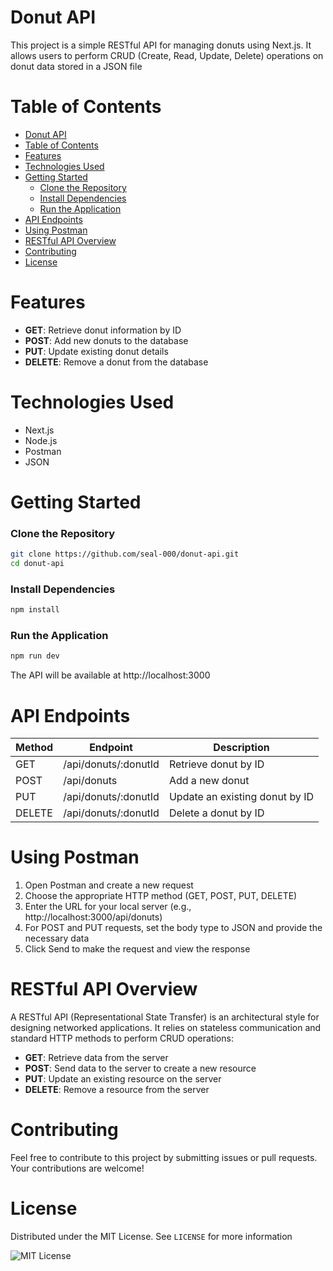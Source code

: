 # Donut API 

This project is a simple RESTful API for managing donuts using Next.js. It allows users to perform CRUD (Create, Read, Update, Delete) operations on donut data stored in a JSON file


# Table of Contents
- [Donut API](#donut-api)
- [Table of Contents](#table-of-contents)
- [Features](#features)
- [Technologies Used](#technologies-used)
- [Getting Started](#getting-started)
    - [Clone the Repository](#clone-the-repository)
    - [Install Dependencies](#install-dependencies)
    - [Run the Application](#run-the-application)
- [API Endpoints](#api-endpoints)
- [Using Postman](#using-postman)
- [RESTful API Overview](#restful-api-overview)
- [Contributing](#contributing)
- [License](#license)

# Features
- **GET**: Retrieve donut information by ID
- **POST**: Add new donuts to the database
- **PUT**: Update existing donut details
- **DELETE**: Remove a donut from the database
# Technologies Used
- Next.js
- Node.js
- Postman
- JSON

# Getting Started

### Clone the Repository

```bash
git clone https://github.com/seal-000/donut-api.git
cd donut-api
```

### Install Dependencies
```bash
npm install
```

### Run the Application
```bash
npm run dev
```
The API will be available at http://localhost:3000


# API Endpoints
| Method | Endpoint            | Description                        |
|--------|---------------------|------------------------------------|
| GET    | /api/donuts/:donutId     | Retrieve donut by ID               |
| POST   | /api/donuts         | Add a new donut                    |
| PUT    | /api/donuts/:donutId     | Update an existing donut by ID     |
| DELETE | /api/donuts/:donutId     | Delete a donut by ID               |

# Using Postman
1. Open Postman and create a new request
2. Choose the appropriate HTTP method (GET, POST, PUT, DELETE)
3. Enter the URL for your local server (e.g., http://localhost:3000/api/donuts)
4. For POST and PUT requests, set the body type to JSON and provide the necessary data
5. Click Send to make the request and view the response
# RESTful API Overview
A RESTful API (Representational State Transfer) is an architectural style for designing networked applications. It relies on stateless communication and standard HTTP methods to perform CRUD operations:

- **GET**: Retrieve data from the server
- **POST**: Send data to the server to create a new resource
- **PUT**: Update an existing resource on the server
- **DELETE**: Remove a resource from the server


# Contributing
Feel free to contribute to this project by submitting issues or pull requests. Your contributions are welcome!


# License
Distributed under the MIT License. See `LICENSE` for more information

![MIT License](https://img.shields.io/badge/License-MIT-green.svg)